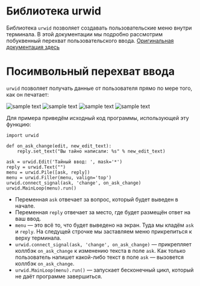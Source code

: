# Библиотека urwid

Библиотека `urwid` позволяет создавать пользовательские меню внутри терминала. В этой документации мы подробно рассмотрим побуквенный перехват пользовательского ввода. [Оригинальная документация здесь](http://urwid.org/tutorial/index.html)

# Посимвольный перехват ввода

`urwid` позволяет получать данные от пользователя прямо по мере того, как он печатает:

![sample text](http://urwid.org/_images/sig1.png) ![sample text](http://urwid.org/_images/sig2.png) ![sample text](http://urwid.org/_images/sig3.png) ![sample text](http://urwid.org/_images/sig4.png)

Для примера приведём исходный код программы, использующей эту функцию:

```python3
import urwid

def on_ask_change(edit, new_edit_text):
    reply.set_text("Вы тайно написали: %s" % new_edit_text)

ask = urwid.Edit('Тайный ввод: ', mask='*')
reply = urwid.Text("")
menu = urwid.Pile([ask, reply])
menu = urwid.Filler(menu, valign='top')
urwid.connect_signal(ask, 'change', on_ask_change)
urwid.MainLoop(menu).run()
```

- Переменная `ask` отвечает за вопрос, который будет выведен в начале.
- Переменная `reply` отвечает за место, где будет размещён ответ на ваш ввод.
- `menu` — это всё то, что будет выведено на экран. Туда мы кладём `ask` и `reply`. На следущей строчке мы заставляем меню прикрепиться к верху терминала.
- `urwid.connect_signal(ask, 'change', on_ask_change)` — прикрепляет коллбэк `on_ask_change` к изменению текста в поле `ask`. Как только пользователь напишет какой-либо текст в поле `ask` — вызовется коллбэк `on_ask_change`.
- `urwid.MainLoop(menu).run()` — запускает бесконечный цикл, который не даёт программе завершиться.
